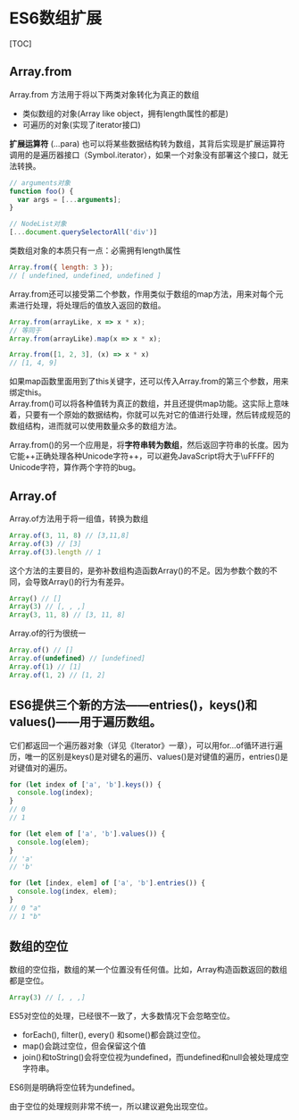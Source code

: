 # ES6数组扩展  
[TOC]

## Array.from

Array.from 方法用于将以下两类对象转化为真正的数组
* 类似数组的对象(Array like object，拥有length属性的都是)
* 可遍历的对象(实现了iterator接口)



**扩展运算符** (...para) 也可以将某些数据结构转为数组，其背后实现是扩展运算符调用的是遍历器接口（Symbol.iterator），如果一个对象没有部署这个接口，就无法转换。  

```js
// arguments对象
function foo() {
  var args = [...arguments];
}

// NodeList对象
[...document.querySelectorAll('div')]
```

类数组对象的本质只有一点：必需拥有length属性
```js
Array.from({ length: 3 });
// [ undefined, undefined, undefined ]
```

Array.from还可以接受第二个参数，作用类似于数组的map方法，用来对每个元素进行处理，将处理后的值放入返回的数组。　　
```js
Array.from(arrayLike, x => x * x);
// 等同于
Array.from(arrayLike).map(x => x * x);

Array.from([1, 2, 3], (x) => x * x)
// [1, 4, 9]
```

如果map函数里面用到了this关键字，还可以传入Array.from的第三个参数，用来绑定this。  
Array.from()可以将各种值转为真正的数组，并且还提供map功能。这实际上意味着，只要有一个原始的数据结构，你就可以先对它的值进行处理，然后转成规范的数组结构，进而就可以使用数量众多的数组方法。

Array.from()的另一个应用是，将**字符串转为数组**，然后返回字符串的长度。因为它能++正确处理各种Unicode字符++，可以避免JavaScript将大于\uFFFF的Unicode字符，算作两个字符的bug。

## Array.of

Array.of方法用于将一组值，转换为数组
```js
Array.of(3, 11, 8) // [3,11,8]
Array.of(3) // [3]
Array.of(3).length // 1
```
这个方法的主要目的，是弥补数组构造函数Array()的不足。因为参数个数的不同，会导致Array()的行为有差异。
```js
Array() // []
Array(3) // [, , ,]
Array(3, 11, 8) // [3, 11, 8]
```

Array.of的行为很统一
```js
Array.of() // []
Array.of(undefined) // [undefined]
Array.of(1) // [1]
Array.of(1, 2) // [1, 2]
```

## ES6提供三个新的方法——entries()，keys()和values()——用于遍历数组。
它们都返回一个遍历器对象（详见《Iterator》一章），可以用for...of循环进行遍历，唯一的区别是keys()是对键名的遍历、values()是对键值的遍历，entries()是对键值对的遍历。

```js
for (let index of ['a', 'b'].keys()) {
  console.log(index);
}
// 0
// 1

for (let elem of ['a', 'b'].values()) {
  console.log(elem);
}
// 'a'
// 'b'

for (let [index, elem] of ['a', 'b'].entries()) {
  console.log(index, elem);
}
// 0 "a"
// 1 "b"
```

## 数组的空位
数组的空位指，数组的某一个位置没有任何值。比如，Array构造函数返回的数组都是空位。
```js
Array(3) // [, , ,]
```
ES5对空位的处理，已经很不一致了，大多数情况下会忽略空位。

* forEach(), filter(), every() 和some()都会跳过空位。
* map()会跳过空位，但会保留这个值
* join()和toString()会将空位视为undefined，而undefined和null会被处理成空字符串。

ES6则是明确将空位转为undefined。  

由于空位的处理规则非常不统一，所以建议避免出现空位。











